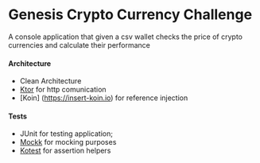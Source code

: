 # Genesis Crypto Currency Challenge
A console application that given a csv wallet checks the price of crypto currencies and calculate their performance

#### Architecture
  - Clean Architecture
  - [Ktor](https://ktor.io/) for http comunication
  - [Koin] (https://insert-koin.io) for reference injection
    
#### Tests
  - JUnit for testing application;
  - [Mockk](https://mockk.io/) for mocking purposes
  - [Kotest](https://github.com/kotest/kotest) for assertion helpers
